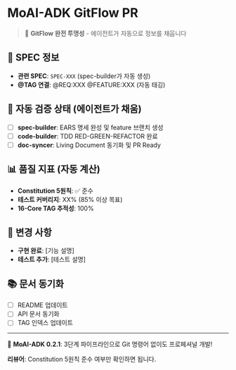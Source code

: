 # MoAI-ADK GitFlow PR

> 🗿 **GitFlow 완전 투명성** - 에이전트가 자동으로 정보를 채웁니다

## 📝 SPEC 정보
- **관련 SPEC**: `SPEC-XXX` (spec-builder가 자동 생성)
- **@TAG 연결**: @REQ:XXX @FEATURE:XXX (자동 태깅)

## 🤖 자동 검증 상태 (에이전트가 채움)
- [ ] **spec-builder**: EARS 명세 완성 및 feature 브랜치 생성
- [ ] **code-builder**: TDD RED-GREEN-REFACTOR 완료
- [ ] **doc-syncer**: Living Document 동기화 및 PR Ready

## 📊 품질 지표 (자동 계산)
- **Constitution 5원칙**: ✅ 준수
- **테스트 커버리지**: XX% (85% 이상 목표)
- **16-Core TAG 추적성**: 100%

## 🎯 변경 사항
<!-- code-builder가 TDD 결과를 자동으로 채움 -->
- **구현 완료**: [기능 설명]
- **테스트 추가**: [테스트 설명]

## 📚 문서 동기화
<!-- doc-syncer가 자동으로 채움 -->
- [ ] README 업데이트
- [ ] API 문서 동기화
- [ ] TAG 인덱스 업데이트

---

🚀 **MoAI-ADK 0.2.1**: 3단계 파이프라인으로 Git 명령어 없이도 프로페셔널 개발!

**리뷰어**: Constitution 5원칙 준수 여부만 확인하면 됩니다.
